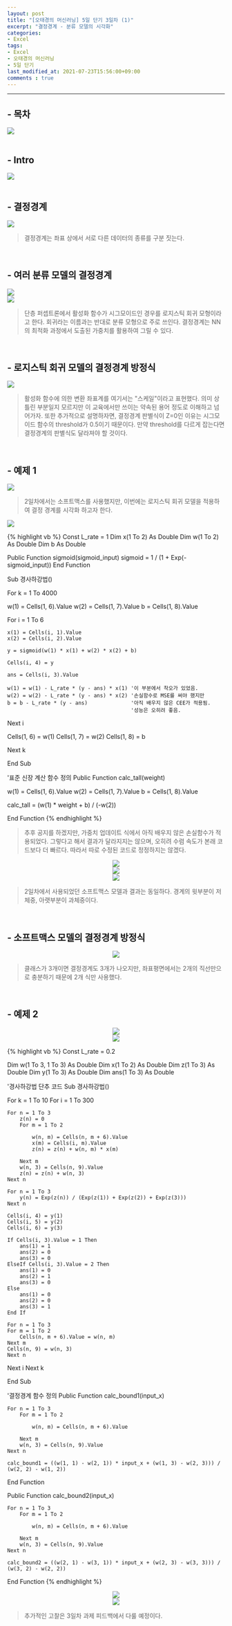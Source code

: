 ```yaml
---
layout: post
title: "[오태경의 머신러닝] 5일 단기 3일차 (1)"
excerpt: "결정경계 - 분류 모델의 시각화"
categories:
- Excel
tags:
- Excel
- 오태경의 머신러닝
- 5일 단기
last_modified_at: 2021-07-23T15:56:00+09:00
comments : true
---
```

<hr>

<h2>- 목차</h2>
<div style="align-items: center;">
    <img src="/assets/post-image/Excel-5일-단기-3/슬라이드3.PNG">
</div>
<br>

<h2>- Intro</h2>
<div style="align-items: center;">
    <img src="/assets/post-image/Excel-5일-단기-3/슬라이드4.PNG">
</div>

<br>
<h2>- 결정경계</h2>
<div style="align-items: center;">
    <img src="/assets/post-image/Excel-5일-단기-3/슬라이드5.PNG">
</div>

> 결정경계는 좌표 상에서 서로 다른 데이터의 종류를 구분 짓는다.

<br>
<h2>- 여러 분류 모델의 결정경계</h2>
<div style="align-items: center;">
    <img src="/assets/post-image/Excel-5일-단기-3/슬라이드6.PNG">
</div>
<div style="align-items: center;">
    <img src="/assets/post-image/Excel-5일-단기-3/슬라이드7.PNG">
</div>

> 단층 퍼셉트론에서 활성화 함수가 시그모이드인 경우를 로지스틱 회귀 모형이라고 한다. 회귀라는 이름과는 반대로 분류 모형으로 주로 쓰인다. 결정경계는 NN의 최적화 과정에서 도출된 가중치를 활용하여 그릴 수 있다.

<br>
<h2>- 로지스틱 회귀 모델의 결정경계 방정식</h2>
<div style="align-items: center;">
    <img src="/assets/post-image/Excel-5일-단기-3/슬라이드8.PNG">
</div>

> 활성화 함수에 의한 변환 좌표계를 여기서는 "스케일"이라고 표현했다. 의미 상 틀린 부분일지 모르지만 이 교육에서만 쓰이는 약속된 용어 정도로 이해하고 넘어가자. 또한 추가적으로 설명하자면, 결정경계 판별식이 Z=0인 이유는 시그모이드 함수의 threshold가 0.5이기 때문이다. 만약 threshold를 다르게 잡는다면 결정경계의 판별식도 달라져야 할 것이다.

<br>
<h2>- 예제 1</h2>
<div style="align-items: center;">
    <img src="/assets/post-image/Excel-5일-단기-3/슬라이드9.PNG">
</div>

> 2일차에서는 소프트맥스를 사용했지만, 이번에는 로지스틱 회귀 모델을 적용하여 결정 경계를 시각화 하고자 한다.

<div style="align-items: center;">
    <img src="/assets/post-image/Excel-5일-단기-3/슬라이드10.PNG">
</div>

{% highlight vb %}
Const L_rate = 1
Dim x(1 To 2) As Double
Dim w(1 To 2) As Double
Dim b As Double

Public Function sigmoid(sigmoid_input)
    sigmoid = 1 / (1 + Exp(-sigmoid_input))
End Function

Sub 경사하강법()

For k = 1 To 4000

w(1) = Cells(1, 6).Value
w(2) = Cells(1, 7).Value
b = Cells(1, 8).Value

For i = 1 To 6

    x(1) = Cells(i, 1).Value
    x(2) = Cells(i, 2).Value

    y = sigmoid(w(1) * x(1) + w(2) * x(2) + b)

    Cells(i, 4) = y

    ans = Cells(i, 3).Value

    w(1) = w(1) - L_rate * (y - ans) * x(1) '이 부분에서 착오가 있었음.
    w(2) = w(2) - L_rate * (y - ans) * x(2) '손실함수로 MSE를 써야 했지만
    b = b - L_rate * (y - ans)              '아직 배우지 않은 CEE가 적용됨.
                                            '성능은 오히려 좋음.
Next i

Cells(1, 6) = w(1)
Cells(1, 7) = w(2)
Cells(1, 8) = b

Next k

End Sub

'표준 신장 계산 함수 정의
Public Function calc_tall(weight)

w(1) = Cells(1, 6).Value
w(2) = Cells(1, 7).Value
b = Cells(1, 8).Value

calc_tall = (w(1) * weight + b) / (-w(2))

End Function
{% endhighlight %}

> 추후 공지를 하겠지만, 가중치 업데이트 식에서 아직 배우지 않은 손실함수가 적용되었다. 그렇다고 해서 결과가 달라지지는 않으며, 오히려 수렴 속도가 본래 코드보다 더 빠르다. 따라서 따로 수정된 코드로 정정하지는 않겠다.

<div style="text-align: center;">
    <img src="/assets/post-image/Excel-5일-단기-3/슬라이드11.PNG">
</div>
<div style="text-align: center;">
    <img src="/assets/post-image/Excel-5일-단기-3/슬라이드12.PNG">
</div>
<div style="text-align: center;">
    <img src="/assets/post-image/Excel-5일-단기-3/슬라이드13.PNG">
</div>

> 2일차에서 사용되었던 소프트맥스 모델과 결과는 동일하다. 경계의 윗부분이 저체중, 아랫부분이 과체중이다.

<br>
<h2>- 소프트맥스 모델의 결정경계 방정식</h2>
<div style="text-align: center;">
    <img src="/assets/post-image/Excel-5일-단기-3/슬라이드14.PNG">
</div>

> 클래스가 3개이면 결정경계도 3개가 나오지만, 좌표평면에서는 2개의 직선만으로 충분하기 때문에 2개 식만 사용했다.

<br>
<h2>- 예제 2</h2>
<div style="text-align: center;">
    <img src="/assets/post-image/Excel-5일-단기-3/슬라이드15.PNG">
</div>
<div style="text-align: center;">
    <img src="/assets/post-image/Excel-5일-단기-3/슬라이드16.PNG">
</div>

{% highlight vb %}
Const L_rate = 0.2

Dim w(1 To 3, 1 To 3) As Double
Dim x(1 To 2) As Double
Dim z(1 To 3) As Double
Dim y(1 To 3) As Double
Dim ans(1 To 3) As Double

'경사하강법 단추 코드
Sub 경사하강법()

For k = 1 To 10
For i = 1 To 300

    For n = 1 To 3
        z(n) = 0
        For m = 1 To 2

            w(n, m) = Cells(n, m + 6).Value
            x(m) = Cells(i, m).Value
            z(n) = z(n) + w(n, m) * x(m)

        Next m
        w(n, 3) = Cells(n, 9).Value
        z(n) = z(n) + w(n, 3)
    Next n

    For n = 1 To 3
        y(n) = Exp(z(n)) / (Exp(z(1)) + Exp(z(2)) + Exp(z(3)))
    Next n

    Cells(i, 4) = y(1)
    Cells(i, 5) = y(2)
    Cells(i, 6) = y(3)

    If Cells(i, 3).Value = 1 Then
        ans(1) = 1
        ans(2) = 0
        ans(3) = 0
    ElseIf Cells(i, 3).Value = 2 Then
        ans(1) = 0
        ans(2) = 1
        ans(3) = 0
    Else
        ans(1) = 0
        ans(2) = 0
        ans(3) = 1
    End If

    For n = 1 To 3
    For m = 1 To 2
        Cells(n, m + 6).Value = w(n, m)
    Next m
    Cells(n, 9) = w(n, 3)
    Next n

Next i
Next k

End Sub

'결정경계 함수 정의
Public Function calc_bound1(input_x)

    For n = 1 To 3
        For m = 1 To 2

            w(n, m) = Cells(n, m + 6).Value

        Next m
        w(n, 3) = Cells(n, 9).Value
    Next n

    calc_bound1 = ((w(1, 1) - w(2, 1)) * input_x + (w(1, 3) - w(2, 3))) / (w(2, 2) - w(1, 2))

End Function

Public Function calc_bound2(input_x)

    For n = 1 To 3
        For m = 1 To 2

            w(n, m) = Cells(n, m + 6).Value

        Next m
        w(n, 3) = Cells(n, 9).Value
    Next n

    calc_bound2 = ((w(2, 1) - w(3, 1)) * input_x + (w(2, 3) - w(3, 3))) / (w(3, 2) - w(2, 2))

End Function
{% endhighlight %}

<div style="text-align: center;">
    <img src="/assets/post-image/Excel-5일-단기-3/슬라이드17.PNG">
</div>
<div style="text-align: center;">
    <img src="/assets/post-image/Excel-5일-단기-3/슬라이드18.PNG">
</div>

> 추가적인 고찰은 3일차 과제 피드백에서 다룰 예정이다.

<br>